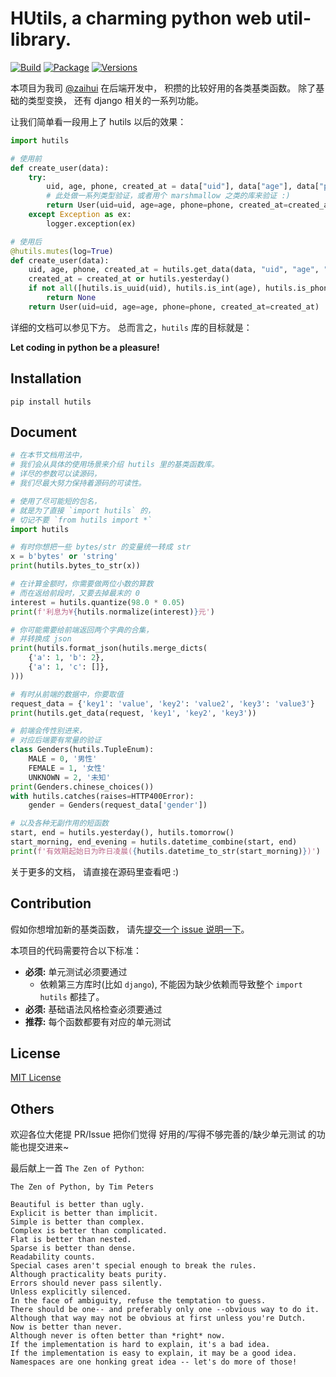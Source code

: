 # HUtils, a charming python web util-library.

[![Build](https://github.com/zaihui/hutils/workflows/Build/badge.svg)](https://github.com/zaihui/hutils)
[![Package](https://img.shields.io/pypi/v/hutils.svg)](https://pypi.python.org/pypi/hutils)
[![Versions](https://img.shields.io/pypi/pyversions/hutils.svg)](https://pypi.python.org/pypi/hutils)

本项目为我司 [@zaihui](https://github.com/zaihui) 在后端开发中，
积攒的比较好用的各类基类函数。
除了基础的类型变换，
还有 django 相关的一系列功能。

让我们简单看一段用上了 hutils 以后的效果：

```python
import hutils

# 使用前
def create_user(data):
    try:
        uid, age, phone, created_at = data["uid"], data["age"], data["phone"], data["created_at"]
        # 此处做一系列类型验证，或者用个 marshmallow 之类的库来验证 :)
        return User(uid=uid, age=age, phone=phone, created_at=created_at)
    except Exception as ex:
        logger.exception(ex)

# 使用后
@hutils.mutes(log=True)
def create_user(data):
    uid, age, phone, created_at = hutils.get_data(data, "uid", "age", "phone", "created_at")
    created_at = created_at or hutils.yesterday()
    if not all([hutils.is_uuid(uid), hutils.is_int(age), hutils.is_phone(phone)]):
        return None
    return User(uid=uid, age=age, phone=phone, created_at=created_at)
```

详细的文档可以参见下方。
总而言之，`hutils` 库的目标就是：

**Let coding in python be a pleasure!**


## Installation

```shell script
pip install hutils
```


## Document

```python
# 在本节文档用法中，
# 我们会从具体的使用场景来介绍 hutils 里的基类函数库。
# 详尽的参数可以读源码，
# 我们尽最大努力保持着源码的可读性。

# 使用了尽可能短的包名，
# 就是为了直接 `import hutils` 的，
# 切记不要 `from hutils import *`
import hutils

# 有时你想把一些 bytes/str 的变量统一转成 str
x = b'bytes' or 'string'
print(hutils.bytes_to_str(x))

# 在计算金额时，你需要做两位小数的算数
# 而在返给前段时，又要去掉最末的 0
interest = hutils.quantize(98.0 * 0.05)
print(f'利息为¥{hutils.normalize(interest)}元')

# 你可能需要给前端返回两个字典的合集，
# 并转换成 json
print(hutils.format_json(hutils.merge_dicts(
    {'a': 1, 'b': 2},
    {'a': 1, 'c': []},
)))

# 有时从前端的数据中，你要取值
request_data = {'key1': 'value', 'key2': 'value2', 'key3': 'value3'}
print(hutils.get_data(request, 'key1', 'key2', 'key3'))

# 前端会传性别进来，
# 对应后端要有常量的验证
class Genders(hutils.TupleEnum):
    MALE = 0, '男性'
    FEMALE = 1, '女性'
    UNKNOWN = 2, '未知'
print(Genders.chinese_choices())
with hutils.catches(raises=HTTP400Error):
    gender = Genders(request_data['gender'])

# 以及各种无副作用的短函数
start, end = hutils.yesterday(), hutils.tomorrow()
start_morning, end_evening = hutils.datetime_combine(start, end)
print(f'有效期起始日为昨日凌晨({hutils.datetime_to_str(start_morning)})')
```

关于更多的文档，
请直接在源码里查看吧 :)


## Contribution

假如你想增加新的基类函数，
请先[提交一个 issue 说明一下](https://github.com/zaihui/hutils/issues/new)。

本项目的代码需要符合以下标准：

- **必须:** 单元测试必须要通过
  - 依赖第三方库时(比如 `django`), 不能因为缺少依赖而导致整个 `import hutils` 都挂了。
- **必须:** 基础语法风格检查必须要通过
- **推荐:** 每个函数都要有对应的单元测试


## License

[MIT License](/LICENSE)


## Others

欢迎各位大佬提 PR/Issue 把你们觉得 好用的/写得不够完善的/缺少单元测试 的功能也提交进来~

最后献上一首 `The Zen of Python`:

```
The Zen of Python, by Tim Peters

Beautiful is better than ugly.
Explicit is better than implicit.
Simple is better than complex.
Complex is better than complicated.
Flat is better than nested.
Sparse is better than dense.
Readability counts.
Special cases aren't special enough to break the rules.
Although practicality beats purity.
Errors should never pass silently.
Unless explicitly silenced.
In the face of ambiguity, refuse the temptation to guess.
There should be one-- and preferably only one --obvious way to do it.
Although that way may not be obvious at first unless you're Dutch.
Now is better than never.
Although never is often better than *right* now.
If the implementation is hard to explain, it's a bad idea.
If the implementation is easy to explain, it may be a good idea.
Namespaces are one honking great idea -- let's do more of those!
```
